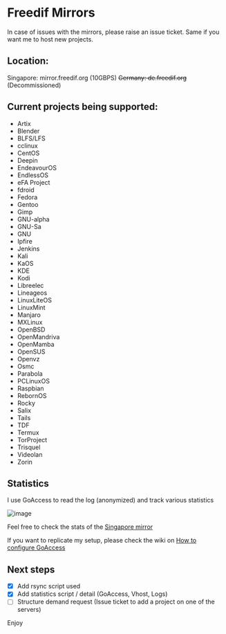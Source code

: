 # Freedif Mirrors
In case of issues with the mirrors, please raise an issue ticket.
Same if you want me to host new projects.

## Location:
Singapore: mirror.freedif.org (10GBPS)
~~Germany: de.freedif.org~~ (Decommissioned)

## Current projects being supported:
- Artix
- Blender
- BLFS/LFS
- cclinux
- CentOS
- Deepin
- EndeavourOS
- EndlessOS
- eFA Project
- fdroid
- Fedora
- Gentoo
- Gimp
- GNU-alpha
- GNU-Sa
- GNU
- Ipfire
- Jenkins
- Kali
- KaOS
- KDE
- Kodi
- Libreelec
- Lineageos
- LinuxLiteOS
- LinuxMint
- Manjaro
- MXLinux
- OpenBSD
- OpenMandriva
- OpenMamba
- OpenSUS
- Openvz
- Osmc
- Parabola
- PCLinuxOS
- Raspbian
- RebornOS
- Rocky
- Salix
- Tails
- TDF
- Termux
- TorProject
- Trisquel
- Videolan
- Zorin

## Statistics
I use GoAccess to read the log (anonymized) and track various statistics

![image](https://user-images.githubusercontent.com/7557855/164883443-081e183a-672c-40a9-895d-28b41cee4d81.png)

Feel free to check the stats of the [Singapore mirror](https://mirror.freedif.org/Stats/Combined.html)

If you want to replicate my setup, please check the wiki on [How to configure GoAccess](https://github.com/karibuTW/Freedif-Mirror/wiki/How-to-configure-GoAccess)

## Next steps
- [x] Add rsync script used
- [x] Add statistics script / detail (GoAccess, Vhost, Logs)
- [ ] Structure demand request (Issue ticket to add a project on one of the servers)

Enjoy
